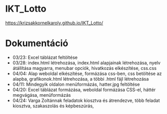 # IKT_Lotto
https://krizsakkornelkaroly.github.io/IKT_Lotto/
# Dokumentáció
- 03/23: Excel táblázat feltöltése
- 03/28: index.html létrehozása, index.html alapjainak létrehozása, nyelv átállítása magyarra,       menubar opciók, hivatkozás elkészítése, css.css
- 04/04: Alap weboldal elkészítése, formázása css-ben, css betöltése az alapba, grafikonok.html létrehozása, a többi .html fájl létrehozása
- 04/11: Mindegyik oldalon menüformázás, hatter.jpg feltöltése
- 04/20: Excel táblázat formázása, weboldal formázása CSS-el, háttér megvágása, menüformázás
- 04/24: Varga Zoltánnak feladatok kiosztva és átrendezve, több feladat kiosztva, szakaszolás és képbeszúrás, 